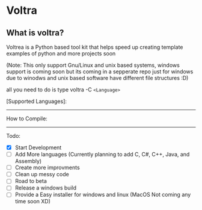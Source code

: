 # Voltra

## What is voltra?

Voltrea is a Python based tool kit that helps speed up creating template examples of python and more projects soon

(Note: This only support Gnu/Linux and unix based systems, windows support is coming soon but its coming in a sepperate repo just for windows due to winodws and unix based software have different file structures :D)

all you need to do is type voltra -C `<Language>`

[Supported Languages]:

----
How to Compile:

----

Todo:
- [x] Start Development
- [ ] Add More languages (Currently planning to add C, C#, C++, Java, and Assembly)
- [ ] Create more improvments
- [ ] Clean up messy code
- [ ] Road to beta
- [ ] Release a windows build
- [ ] Provide a Easy installer for windows and linux (MacOS Not coming any time soon XD)
